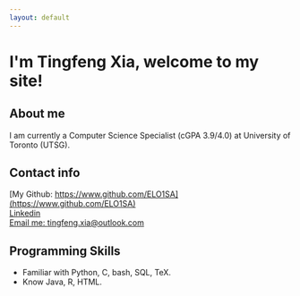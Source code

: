 ```yaml
---
layout: default
---
```


# I'm Tingfeng Xia, welcome to my site! 

## About me
I am currently a Computer Science Specialist (cGPA 3.9/4.0) at University of Toronto (UTSG).

## Contact info
[My Github: https://www.github.com/ELO1SA](https://www.github.com/ELO1SA)  
[Linkedin](https://www.linkedin.com/in/tingfeng-xia-4b437214a)  
[Email me: tingfeng.xia@outlook.com](mailto:tingfeng.xia@outlook.com)  

## Programming Skills
- Familiar with Python, C, bash, SQL, TeX.  
- Know Java, R, HTML. 
